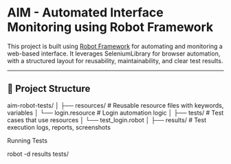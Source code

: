 # AIM - Automated Interface Monitoring using Robot Framework

This project is built using [Robot Framework](https://robotframework.org/) for automating and monitoring a web-based interface. It leverages SeleniumLibrary for browser automation, with a structured layout for reusability, maintainability, and clear test results.

---

## 📁 Project Structure

aim-robot-tests/
│
├── resources/ # Reusable resource files with keywords, variables
│ └── login.resource # Login automation logic
│
├── tests/ # Test cases that use resources
│ └── test_login.robot
│
├── results/ # Test execution logs, reports, screenshots

Running Tests

robot -d results tests/
